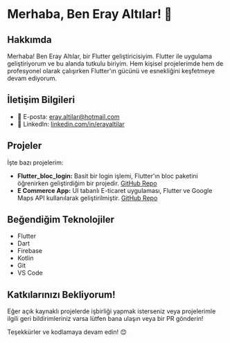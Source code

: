 # Merhaba, Ben Eray Altılar! 👋



## Hakkımda

Merhaba! Ben Eray Altılar, bir Flutter geliştiricisiyim. Flutter ile uygulama geliştiriyorum ve bu alanda tutkulu biriyim. Hem kişisel projelerimde hem de profesyonel olarak çalışırken Flutter'ın gücünü ve esnekliğini keşfetmeye devam ediyorum.

## İletişim Bilgileri

- 📧 E-posta: eray.altilar@hotmail.com
- 🔗 LinkedIn: [linkedin.com/in/erayaltilar](https://www.linkedin.com/in/eray-altilar-b9057b228/)

## Projeler

İşte bazı projelerim:

- **Flutter_bloc_login:** Basit bir login işlemi, Flutter'ın bloc paketini öğrenirken geliştirdiğim bir projedir. [GitHub Repo](https://github.com/Erayaltilar/Flutter_bloc_login)
- **E Commerce App:** UI tabanlı E-ticaret uygulaması, Flutter ve Google Maps API kullanılarak geliştirilmiştir. [GitHub Repo](https://github.com/Erayaltilar/E_commerce_practice)

## Beğendiğim Teknolojiler

- Flutter
- Dart
- Firebase
- Kotlin
- Git
- VS Code

## Katkılarınızı Bekliyorum!

Eğer açık kaynaklı projelerde işbirliği yapmak isterseniz veya projelerimle ilgili geri bildirimleriniz varsa lütfen bana ulaşın veya bir PR gönderin! 

Teşekkürler ve kodlamaya devam edin! 😊
